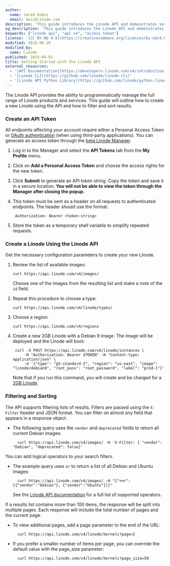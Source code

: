 ```yaml
---
author:
  name: Jared Kobos
  email: docs@linode.com
description: 'This guide introduces the Linode API and demonstrates several basic queries. It also covers authentication and the process of creating a new Linode through the API.'
og_description: 'This guide introduces the Linode API and demonstrates several basic queries. It also covers authentication and the process of creating a new Linode through the API.'
keywords: ["linode api", "api v4", "access token"]
license: '[CC BY-ND 4.0](https://creativecommons.org/licenses/by-nd/4.0)'
modified: 2018-06-29
modified_by:
  name: Linode
published: 2018-04-03
title: Getting Started with the Linode API
external_resources:
  - '[API Documentation](https://developers.linode.com/v4/introduction)'
  - '[Linode CLI](https://github.com/linode/linode-cli)'
  - '[Linode API Python Library](https://github.com/linode/python-linode-api)'
---
```

The Linode API provides the ability to programmatically manage the full range of Linode products and services. This guide will outline how to create a new Linode using the API and how to filter and sort results.

### Create an API Token

All endpoints affecting your account require either a Personal Access Token or [OAuth authentication](https://developers.linode.com/api/v4#section/OAuth) (when using third-party applications). You can generate an access token through the [beta Linode Manager](https://cloud.linode.com).

1. Log in to the Manager and select the **API Tokens** tab from the **My Profile** menu.

1. Click on **Add a Personal Access Token** and choose the access rights for the new token.

1. Click **Submit** to generate an API token string. Copy the token and save it in a secure location. **You will not be able to view the token through the Manager after closing the popup.**

1. This token must be sent as a header on all requests to authenticated endpoints. The header should use the format:

        Authorization: Bearer <token-string>

1. Store the token as a temporary shell variable to simplify repeated requests.

### Create a Linode Using the Linode API

Get the necessary configuration parameters to create your new Linode.

1.  Review the list of available images:

        curl https://api.linode.com/v4/images/

    Choose one of the images from the resulting list and make a note of the `id` field.

1.  Repeat this procedure to choose a type:

        curl https://api.linode.com/v4/linode/types/

1.  Choose a region:

        curl https://api.linode.com/v4/regions

1. Create a new 2GB Linode with a Debian 9 image. The image will be deployed and the Linode will boot:

        curl -X POST https://api.linode.com/v4/linode/instances \
            -H "Authorization: Bearer $TOKEN" -H "Content-type: application/json" \
            -d '{"type": "g5-standard-2", "region": "us-east", "image": "linode/debian9", "root_pass": "root_password", "label": "prod-1"}'

    Note that if you run this command, you will create and be charged for a [2GB Linode](https://www.linode.com/pricing).

### Filtering and Sorting

The API supports filtering lists of results. Filters are passed using the `X-Filter` header and JSON format. You can filter on almost any field that appears in a response object.

- The following query uses the `vendor` and `deprecated` fields to return all current Debian images:

        curl https://api.linode.com/v4/images/ -H 'X-Filter: { "vendor": "Debian", "deprecated": false}'

You can add logical operators to your search filters.

- The example query uses `or` to return a list of all Debian and Ubuntu images:

        curl https://api.linode.com/v4/images/ -H "{"+or": [{"vendor":"Debian"}, {"vendor":"Ubuntu"}]}"

    See the [Linode API documentation](https://developers.linode.com/api/v4#section/Filtering-and-Sorting) for a full list of supported operators.

If a results list contains more than 100 items, the response will be split into multiple pages. Each response will include the total number of pages and the current page.

- To view additional pages, add a page parameter to the end of the URL:

        curl https://api.linode.com/v4/linode/kernels?page=2

- If you prefer a smaller number of items per page, you can override the default value with the page_size parameter:

        curl https://api.linode.com/v4/linode/kernels?page_size=50